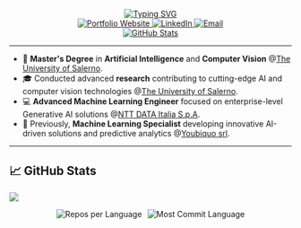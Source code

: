 <p align="center">
  <a href="https://github.com/SatoshiNakamoto99">
    <img src="https://readme-typing-svg.demolab.com?font=Georgia&size=18&duration=2000&pause=100&multiline=true&width=500&height=80&lines=Antonio+Nocerino;Advanced+Machine+Learning+Engineer;AI+Engineer+%7C+Computer+Vision" alt="Typing SVG" />
  </a>
  <br/>

  <a href="https://ai-genius.xyz/about">
    <img src="https://img.shields.io/badge/Website-anto.dev-red?style=flat-square" alt="Portfolio Website" />
  </a>  
  <a href="https://www.linkedin.com/in/anocerino/">
    <img src="https://img.shields.io/badge/-LinkedIn-blue?style=flat-square&logo=linkedin" alt="LinkedIn" />
  </a>
  <a href="mailto:nocerino.antonioai@gmail.com">
    <img src="https://img.shields.io/badge/-Email-red?style=flat-square&logo=gmail&logoColor=white" alt="Email" />
  </a>
  <br/> 

  <a href="https://github.com/SatoshiNakamoto99">
    <img src="https://github-stats-alpha.vercel.app/api?username=SatoshiNakamoto99&cc=22272e&tc=37BCF6&ic=fff&bc=0000" alt="GitHub Stats" />
  </a>
</p>

---

* 📖 **Master's Degree** in **Artificial Intelligence** and **Computer Vision** @[The University of Salerno](https://www.unisa.it/).  
* 🎓 Conducted advanced **research** contributing to cutting-edge AI and computer vision technologies @[The University of Salerno](https://www.unisa.it/).  
* 💻 **Advanced Machine Learning Engineer** focused on enterprise-level Generative AI solutions @[NTT DATA Italia S.p.A](https://www.nttdata.com/it/it/).  
* 💼 Previously, **Machine Learning Specialist** developing innovative AI-driven solutions and predictive analytics @[Youbiquo srl](https://www.youbiquo.eu/).

---

## 📈 GitHub Stats

![](http://github-profile-summary-cards.vercel.app/api/cards/profile-details?username=SatoshiNakamoto99&theme=dracula) 

<div style="display: flex; gap: 10px; justify-content: center;">
  <img src="http://github-profile-summary-cards.vercel.app/api/cards/repos-per-language?username=SatoshiNakamoto99&theme=dracula" alt="Repos per Language" />
  <img src="http://github-profile-summary-cards.vercel.app/api/cards/most-commit-language?username=SatoshiNakamoto99&theme=dracula" alt="Most Commit Language" />
</div>
